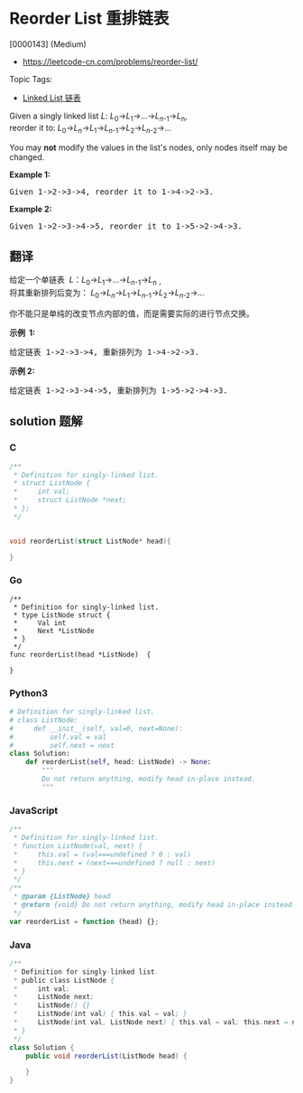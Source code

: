 # Reorder List 重排链表

[0000143] (Medium)

- https://leetcode-cn.com/problems/reorder-list/

Topic Tags:

- [Linked List 链表](https://leetcode-cn.com/tag/linked-list/)

Given a singly linked list _L_: _L_<sub>0</sub>→*L*<sub>1</sub>→…→*L*<sub><em>n</em>-1</sub>→*L*<sub>n</sub>,  
reorder it to: _L_<sub>0</sub>→*L*<sub><em>n</em></sub>→*L*<sub>1</sub>→*L*<sub><em>n</em>-1</sub>→*L*<sub>2</sub>→*L*<sub><em>n</em>-2</sub>→…

You may **not** modify the values in the list's nodes, only nodes itself may be changed.

**Example 1:**

<pre>Given 1-&gt;2-&gt;3-&gt;4, reorder it to 1-&gt;4-&gt;2-&gt;3.</pre>

**Example 2:**

<pre>Given 1-&gt;2-&gt;3-&gt;4-&gt;5, reorder it to 1-&gt;5-&gt;2-&gt;4-&gt;3.
</pre>

## 翻译

给定一个单链表  *L*：_L_<sub>0</sub>→*L*<sub>1</sub>→…→*L*<sub><em>n</em>-1</sub>→*L*<sub>n ，</sub>  
将其重新排列后变为： _L_<sub>0</sub>→*L*<sub><em>n</em></sub>→*L*<sub>1</sub>→*L*<sub><em>n</em>-1</sub>→*L*<sub>2</sub>→*L*<sub><em>n</em>-2</sub>→…

你不能只是单纯的改变节点内部的值，而是需要实际的进行节点交换。

**示例  1:**

<pre>给定链表 1-&gt;2-&gt;3-&gt;4, 重新排列为 1-&gt;4-&gt;2-&gt;3.</pre>

**示例 2:**

<pre>给定链表 1-&gt;2-&gt;3-&gt;4-&gt;5, 重新排列为 1-&gt;5-&gt;2-&gt;4-&gt;3.</pre>

## solution 题解

### C

```c
/**
 * Definition for singly-linked list.
 * struct ListNode {
 *     int val;
 *     struct ListNode *next;
 * };
 */


void reorderList(struct ListNode* head){

}
```

### Go

```golang
/**
 * Definition for singly-linked list.
 * type ListNode struct {
 *     Val int
 *     Next *ListNode
 * }
 */
func reorderList(head *ListNode)  {

}
```

### Python3

```python
# Definition for singly-linked list.
# class ListNode:
#     def __init__(self, val=0, next=None):
#         self.val = val
#         self.next = next
class Solution:
    def reorderList(self, head: ListNode) -> None:
        """
        Do not return anything, modify head in-place instead.
        """

```

### JavaScript

```javascript
/**
 * Definition for singly-linked list.
 * function ListNode(val, next) {
 *     this.val = (val===undefined ? 0 : val)
 *     this.next = (next===undefined ? null : next)
 * }
 */
/**
 * @param {ListNode} head
 * @return {void} Do not return anything, modify head in-place instead.
 */
var reorderList = function (head) {};
```

### Java

```java
/**
 * Definition for singly-linked list.
 * public class ListNode {
 *     int val;
 *     ListNode next;
 *     ListNode() {}
 *     ListNode(int val) { this.val = val; }
 *     ListNode(int val, ListNode next) { this.val = val; this.next = next; }
 * }
 */
class Solution {
    public void reorderList(ListNode head) {

    }
}
```
